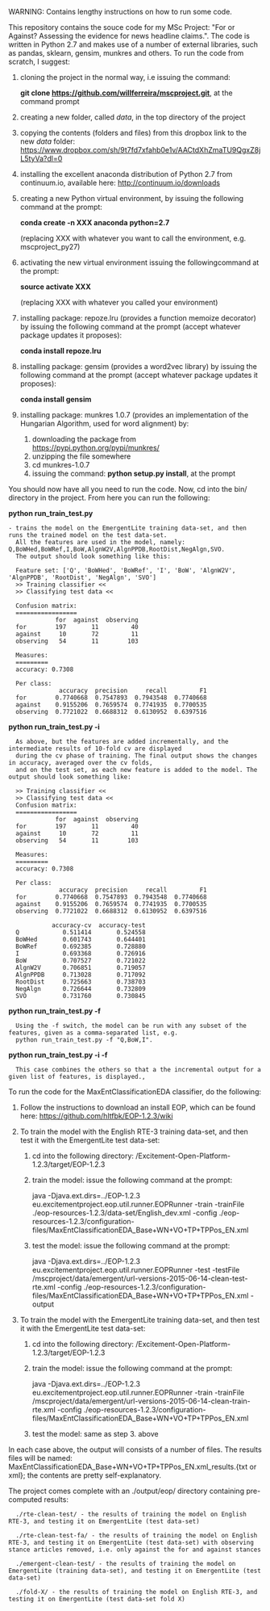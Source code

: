 WARNING: Contains lengthy instructions on how to run some code.

This repository contains the souce code for my MSc Project: "For or Against? Assessing the evidence for news headline claims.". The code is written in Python 2.7 and makes use of a number of external libraries, such as pandas, sklearn, gensim, munkres and others. To run the code from scratch, I suggest:

1. cloning the project in the normal way, i.e issuing the command: 
      
      **git clone https://github.com/willferreira/mscproject.git**, at the command prompt

2. creating a new folder, called *data*,  in the top directory of the project
3. copying the contents (folders and files) from this dropbox link to the new *data* folder: https://www.dropbox.com/sh/9t7fd7xfahb0e1v/AACtdXhZmaTU9QgxZ8jL5tyVa?dl=0
4. installing the excellent anaconda distribution of Python 2.7 from continuum.io, available here: http://continuum.io/downloads 
5. creating a new Python virtual environment, by issuing the following command at the prompt:

      **conda create -n XXX anaconda python=2.7** 
   
   (replacing XXX with whatever you want to call the environment, e.g. mscproject_py27)
6. activating the new virtual environment issuing the followingcommand at the prompt:

      **source activate XXX** 
      
   (replacing XXX with whatever you called your environment)
7. installing package: repoze.lru (provides a function memoize decorator) by issuing the following command at the 
   prompt (accept whatever package updates it proposes):

      **conda install repoze.lru**
      
8. installing package: gensim (provides a word2vec library) by issuing the following command at the prompt 
   (accept whatever package updates it proposes):

      **conda install gensim**
      
9. installing package: munkres 1.0.7 (provides an implementation of the Hungarian Algorithm, used for word alignment) by:
    1. downloading the package from https://pypi.python.org/pypi/munkres/
    2. unzipping the file somewhere
    3. cd munkres-1.0.7
    4. issuing the command: **python setup.py install**, at the prompt

You should now have all you need to run the code. Now, cd into the bin/ directory in the project. From here you can run the following:

**python run_train_test.py**

    - trains the model on the EmergentLite training data-set, and then runs the trained model on the test data-set. 
      All the features are used in the model, namely: Q,BoWHed,BoWRef,I,BoW,AlgnW2V,AlgnPPDB,RootDist,NegAlgn,SVO. 
      The output should look something like this:
      
      Feature set: ['Q', 'BoWHed', 'BoWRef', 'I', 'BoW', 'AlgnW2V', 'AlgnPPDB', 'RootDist', 'NegAlgn', 'SVO']
      >> Training classifier <<
      >> Classifying test data <<
      
      Confusion matrix:
      =================
                 for  against  observing
      for        197       11         40
      against     10       72         11
      observing   54       11        103
      
      Measures:
      =========
      accuracy: 0.7308
      
      Per class:
                  accuracy  precision     recall         F1
      for        0.7740668  0.7547893  0.7943548  0.7740668
      against    0.9155206  0.7659574  0.7741935  0.7700535
      observing  0.7721022  0.6688312  0.6130952  0.6397516
      
**python run_train_test.py -i**

      As above, but the features are added incrementally, and the intermediate results of 10-fold cv are displayed 
      during the cv phase of training. The final output shows the changes in accuracy, averaged over the cv folds, 
      and on the test set, as each new feature is added to the model. The output should look something like:
      
      >> Training classifier <<
      >> Classifying test data <<
      Confusion matrix:
      =================
                 for  against  observing
      for        197       11         40
      against     10       72         11
      observing   54       11        103
      
      Measures:
      =========
      accuracy: 0.7308
      
      Per class:
                  accuracy  precision     recall         F1
      for        0.7740668  0.7547893  0.7943548  0.7740668
      against    0.9155206  0.7659574  0.7741935  0.7700535
      observing  0.7721022  0.6688312  0.6130952  0.6397516
      
                accuracy-cv  accuracy-test
      Q            0.511414       0.524558
      BoWHed       0.601743       0.644401
      BoWRef       0.692385       0.728880
      I            0.693368       0.726916
      BoW          0.707527       0.721022
      AlgnW2V      0.706851       0.719057
      AlgnPPDB     0.713028       0.717092
      RootDist     0.725663       0.738703
      NegAlgn      0.726644       0.732809
      SVO          0.731760       0.730845
      
**python run_train_test.py -f <command-separated list of feaures>**

      Using the -f switch, the model can be run with any subset of the features, given as a comma-separated list, e.g.
      python run_train_test.py -f "Q,BoW,I".
      
**python run_train_test.py -i -f <command-separated list of feaures>**

      This case combines the others so that a the incremental output for a given list of features, is displayed.,

To run the code for the MaxEntClassificationEDA classifier, do the following:

1. Follow the instructions to download an install EOP, which can be found here: https://github.com/hltfbk/EOP-1.2.3/wiki
2. To train the model with the English RTE-3 training data-set, and then test it with the EmergentLite test data-set: 

      1. cd into the following directory: <where you installed EOP>/Excitement-Open-Platform-1.2.3/target/EOP-1.2.3
      2. train the model: issue the following command at the prompt:
      
            java -Djava.ext.dirs=../EOP-1.2.3 eu.excitementproject.eop.util.runner.EOPRunner -train -trainFile ./eop-resources-1.2.3/data-set/English_dev.xml -config ./eop-resources-1.2.3/configuration-files/MaxEntClassificationEDA_Base+WN+VO+TP+TPPos_EN.xml
            
      3. test the model: issue the following command at the prompt:
      
            java -Djava.ext.dirs=../EOP-1.2.3 eu.excitementproject.eop.util.runner.EOPRunner -test -testFile <path to where mscproject was cloned>/mscproject/data/emergent/url-versions-2015-06-14-clean-test-rte.xml -config ./eop-resources-1.2.3/configuration-files/MaxEntClassificationEDA_Base+WN+VO+TP+TPPos_EN.xml -output <where you want the output to go>
            
3. To train the model with the EmergentLite training data-set, and then test it with the EmergentLite test data-set:

      1. cd into the following directory: <where you installed EOP>/Excitement-Open-Platform-1.2.3/target/EOP-1.2.3
      2. train the model: issue the following command at the prompt:
      
            java -Djava.ext.dirs=../EOP-1.2.3 eu.excitementproject.eop.util.runner.EOPRunner -train -trainFile <path to where mscproject was cloned>/mscproject/data/emergent/url-versions-2015-06-14-clean-train-rte.xml -config ./eop-resources-1.2.3/configuration-files/MaxEntClassificationEDA_Base+WN+VO+TP+TPPos_EN.xml
            
      3. test the model: same as step 3. above
      
In each case above, the output will consists of a number of files. The results files will be named: MaxEntClassificationEDA_Base+WN+VO+TP+TPPos_EN.xml_results.{txt or xml}; the contents are pretty self-explanatory.

The project comes complete with an ./output/eop/ directory containing pre-computed results:

      ./rte-clean-test/ - the results of training the model on English RTE-3, and testing it on EmergentLite (test data-set)
      
      ./rte-clean-test-fa/ - the results of training the model on English RTE-3, and testing it on EmergentLite (test data-set) with observing stance articles removed, i.e. only against the for and against stances
      
      ./emergent-clean-test/ - the results of training the model on EmergentLite (training data-set), and testing it on EmergentLite (test data-set)
      
      ./fold-X/ - the results of training the model on English RTE-3, and testing it on EmergentLite (test data-set fold X)
      
      

      






